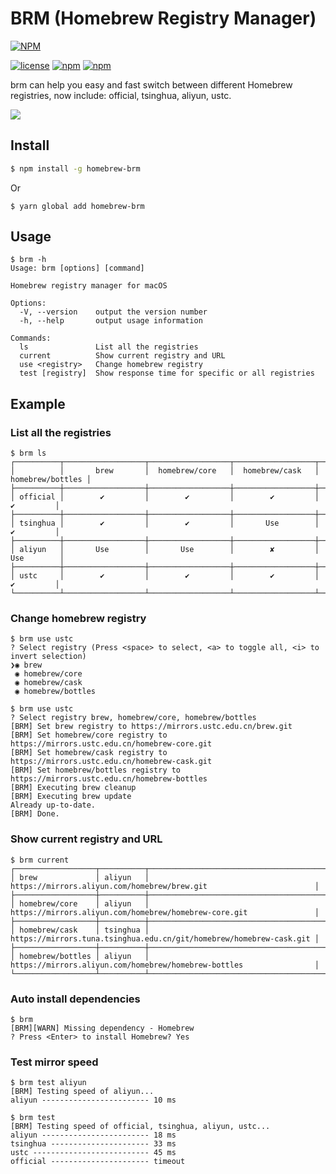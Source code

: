 # BRM (Homebrew Registry Manager)

[![NPM](https://nodei.co/npm/homebrew-brm.png?downloads=true&downloadRank=true)](https://www.npmjs.com/package/homebrew-brm)

[![license](https://img.shields.io/github/license/mashape/apistatus.svg)](https://github.com/vincent0700/homebrew-brm/blob/master/LICENSE)
[![npm](https://img.shields.io/npm/v/homebrew-brm.svg)](https://www.npmjs.com/package/homebrew-brm)
[![npm](https://img.shields.io/npm/dm/homebrew-brm.svg)](https://www.npmjs.com/package/homebrew-brm)

brm can help you easy and fast switch between different Homebrew registries, now include: official, tsinghua, aliyun, ustc.

![](./assets/demo.gif)

## Install

```bash
$ npm install -g homebrew-brm
```

Or

```
$ yarn global add homebrew-brm
```

## Usage

```
$ brm -h
Usage: brm [options] [command]

Homebrew registry manager for macOS

Options:
  -V, --version    output the version number
  -h, --help       output usage information

Commands:
  ls               List all the registries
  current          Show current registry and URL
  use <registry>   Change homebrew registry
  test [registry]  Show response time for specific or all registries
```

## Example

### List all the registries

```
$ brm ls
┌──────────┬──────────────────┬──────────────────┬──────────────────┬──────────────────┐
│          │       brew       │  homebrew/core   │  homebrew/cask   │ homebrew/bottles │
├──────────┼──────────────────┼──────────────────┼──────────────────┼──────────────────┤
│ official │        ✔         │        ✔         │        ✔         │        ✔         │
├──────────┼──────────────────┼──────────────────┼──────────────────┼──────────────────┤
│ tsinghua │        ✔         │        ✔         │       Use        │        ✔         │
├──────────┼──────────────────┼──────────────────┼──────────────────┼──────────────────┤
│ aliyun   │       Use        │       Use        │        ✘         │       Use        │
├──────────┼──────────────────┼──────────────────┼──────────────────┼──────────────────┤
│ ustc     │        ✔         │        ✔         │        ✔         │        ✔         │
└──────────┴──────────────────┴──────────────────┴──────────────────┴──────────────────┘
```

### Change homebrew registry

```
$ brm use ustc
? Select registry (Press <space> to select, <a> to toggle all, <i> to invert selection)
❯◉ brew
 ◉ homebrew/core
 ◉ homebrew/cask
 ◉ homebrew/bottles
```

```
$ brm use ustc
? Select registry brew, homebrew/core, homebrew/bottles
[BRM] Set brew registry to https://mirrors.ustc.edu.cn/brew.git
[BRM] Set homebrew/core registry to https://mirrors.ustc.edu.cn/homebrew-core.git
[BRM] Set homebrew/cask registry to https://mirrors.ustc.edu.cn/homebrew-cask.git
[BRM] Set homebrew/bottles registry to https://mirrors.ustc.edu.cn/homebrew-bottles
[BRM] Executing brew cleanup
[BRM] Executing brew update
Already up-to-date.
[BRM] Done.
```

### Show current registry and URL

```
$ brm current
┌──────────────────┬──────────┬─────────────────────────────────────────────────────────────────────┐
│ brew             │ aliyun   │ https://mirrors.aliyun.com/homebrew/brew.git                        │
├──────────────────┼──────────┼─────────────────────────────────────────────────────────────────────┤
│ homebrew/core    │ aliyun   │ https://mirrors.aliyun.com/homebrew/homebrew-core.git               │
├──────────────────┼──────────┼─────────────────────────────────────────────────────────────────────┤
│ homebrew/cask    │ tsinghua │ https://mirrors.tuna.tsinghua.edu.cn/git/homebrew/homebrew-cask.git │
├──────────────────┼──────────┼─────────────────────────────────────────────────────────────────────┤
│ homebrew/bottles │ aliyun   │ https://mirrors.aliyun.com/homebrew/homebrew-bottles                │
└──────────────────┴──────────┴─────────────────────────────────────────────────────────────────────┘
```

### Auto install dependencies

```
$ brm
[BRM][WARN] Missing dependency - Homebrew
? Press <Enter> to install Homebrew? Yes
```

### Test mirror speed

```
$ brm test aliyun
[BRM] Testing speed of aliyun...
aliyun ------------------------ 10 ms
```

```
$ brm test
[BRM] Testing speed of official, tsinghua, aliyun, ustc...
aliyun ------------------------ 18 ms
tsinghua ---------------------- 33 ms
ustc -------------------------- 45 ms
official ---------------------- timeout
```
